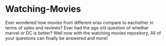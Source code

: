 # Watching-Movies
Ever wondered how movies from different eras compare to eachother in terms of sales and reviews? Ever had the age old question of whether marvel or DC is better? Well now with the watching movies repository, All of your questions can finally be answered and more!
